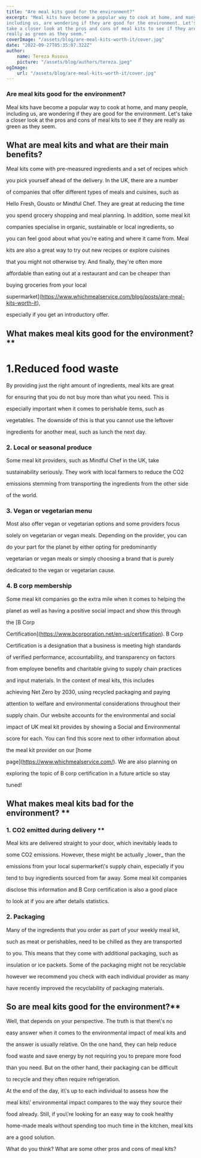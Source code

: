 ```yaml
---
title: "Are meal kits good for the environment?"
excerpt: "Meal kits have become a popular way to cook at home, and many people,
including us, are wondering if they are good for the environment. Let's
take a closer look at the pros and cons of meal kits to see if they are
really as green as they seem."
coverImage: "/assets/blog/are-meal-kits-worth-it/cover.jpg"
date: "2022-09-27T05:35:07.322Z"
author:
    name: Tereza Rusova
    picture: "/assets/blog/authors/tereza.jpeg"
ogImage:
    url: "/assets/blog/are-meal-kits-worth-it/cover.jpg"
---
```


### Are meal kits good for the environment?

Meal kits have become a popular way to cook at home, and many people,
including us, are wondering if they are good for the environment. Let\'s
take a closer look at the pros and cons of meal kits to see if they are
really as green as they seem.

## What are meal kits and what are their main benefits?

Meal kits come with pre-measured ingredients and a set of recipes which

you pick yourself ahead of the delivery. In the UK, there are a number

of companies that offer different types of meals and cuisines, such as

Hello Fresh, Gousto or Mindful Chef. They are great at reducing the time

you spend grocery shopping and meal planning. In addition, some meal kit

companies specialise in organic, sustainable or local ingredients, so

you can feel good about what you're eating and where it came from.
Meal

kits are also a great way to try out new recipes or explore cuisines

that you might not otherwise try. And finally, they're often more

affordable than eating out at a restaurant and can be cheaper than

buying groceries from your local

supermarket\](https://www.whichmealservice.com/blog/posts/are-meal-kits-worth-it),

especially if you get an introductory offer.

## What makes meal kits good for the environment?\*\*

# 1.Reduced food waste

By providing just the right amount of ingredients, meal kits are great

for ensuring that you do not buy more than what you need. This is

especially important when it comes to perishable items, such as

vegetables. The downside of this is that you cannot use the leftover

ingredients for another meal, such as lunch the next day.

### 2. Local or seasonal produce

Some meal kit providers, such as Mindful Chef in the UK, take

sustainability seriously. They work with local farmers to reduce the CO2

emissions stemming from transporting the ingredients from the other side

of the world.

### 3. Vegan or vegetarian menu

Most also offer vegan or vegetarian options and some providers focus

solely on vegetarian or vegan meals. Depending on the provider, you can

do your part for the planet by either opting for predominantly

vegetarian or vegan meals or simply choosing a brand that is purely

dedicated to the vegan or vegetarian cause.

### 4. B corp membership

Some meal kit companies go the extra mile when it comes to helping the

planet as well as having a positive social impact and show this through

the \[B Corp

Certification\](https://www.bcorporation.net/en-us/certification). B
Corp

Certification is a designation that a business is meeting high standards

of verified performance, accountability, and transparency on factors

from employee benefits and charitable giving to supply chain practices

and input materials. In the context of meal kits, this includes

achieving Net Zero by 2030, using recycled packaging and paying

attention to welfare and environmental considerations throughout their

supply chain. Our website accounts for the environmental and social

impact of UK meal kit provides by showing a Social and Environmental

score for each. You can find this score next to other information about

the meal kit provider on our \[home

page\](https://www.whichmealservice.com/). We are also planning on

exploring the topic of B corp certification in a future article so stay

tuned!

## What makes meal kits bad for the environment? \*\*

### 1. CO2 emitted during delivery \*\*

Meal kits are delivered straight to your door, which inevitably leads to

some CO2 emissions. However, these might be actually \_lower\_ than the

emissions from your local supermarket\\\'s supply chain, especially if
you

tend to buy ingredients sourced from far away. Some meal kit companies

disclose this information and B Corp certification is also a good place

to look at if you are after details statistics.

### 2. Packaging

Many of the ingredients that you order as part of your weekly meal kit,

such as meat or perishables, need to be chilled as they are transported

to you. This means that they come with additional packaging, such as

insulation or ice packets. Some of the packaging might not be recyclable

however we recommend you check with each individual provider as many

have recently improved the recyclability of packaging materials.

## So are meal kits good for the environment?\*\*

Well, that depends on your perspective. The truth is that there\\\'s no

easy answer when it comes to the environmental impact of meal kits and

the answer is usually relative. On the one hand, they can help reduce

food waste and save energy by not requiring you to prepare more food

than you need. But on the other hand, their packaging can be difficult

to recycle and they often require refrigeration.

At the end of the day, it\\\'s up to each individual to assess how the

meal kits\\\' environmental impact compares to the way they source their

food already. Still, if you\\\'re looking for an easy way to cook
healthy

home-made meals without spending too much time in the kitchen, meal kits

are a good solution.

What do you think? What are some other pros and cons of meal kits?
